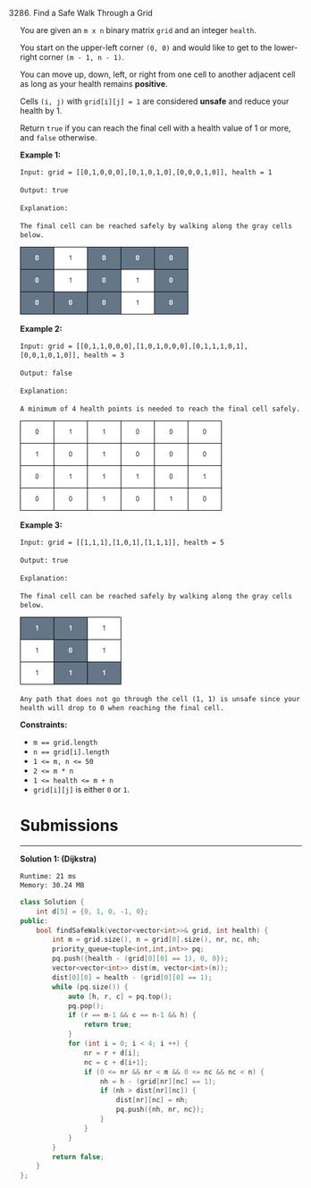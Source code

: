 3286. Find a Safe Walk Through a Grid

You are given an `m x n` binary matrix `grid` and an integer `health`.

You start on the upper-left corner `(0, 0)` and would like to get to the lower-right corner `(m - 1, n - 1)`.

You can move up, down, left, or right from one cell to another adjacent cell as long as your health remains **positive**.

Cells `(i, j)` with `grid[i][j] = 1` are considered **unsafe** and reduce your health by 1.

Return `true` if you can reach the final cell with a health value of 1 or more, and `false` otherwise.

 

**Example 1:**
```
Input: grid = [[0,1,0,0,0],[0,1,0,1,0],[0,0,0,1,0]], health = 1

Output: true

Explanation:

The final cell can be reached safely by walking along the gray cells below.
```
![3286_examples_1drawio.png](img/3286_examples_1drawio.png)

**Example 2:**
```
Input: grid = [[0,1,1,0,0,0],[1,0,1,0,0,0],[0,1,1,1,0,1],[0,0,1,0,1,0]], health = 3

Output: false

Explanation:

A minimum of 4 health points is needed to reach the final cell safely.
```
![3286_examples_2drawio.png](img/3286_examples_2drawio.png)


**Example 3:**
```
Input: grid = [[1,1,1],[1,0,1],[1,1,1]], health = 5

Output: true

Explanation:

The final cell can be reached safely by walking along the gray cells below.
```
![3286_examples_3drawio.png](img/3286_examples_3drawio.png)

```
Any path that does not go through the cell (1, 1) is unsafe since your health will drop to 0 when reaching the final cell.
```
 

**Constraints:**

* `m == grid.length`
* `n == grid[i].length`
* `1 <= m, n <= 50`
* `2 <= m * n`
* `1 <= health <= m + n`
* `grid[i][j]` is either `0` or `1`.

# Submissions
---
**Solution 1: (Dijkstra)**
```
Runtime: 21 ms
Memory: 30.24 MB
```
```c++
class Solution {
    int d[5] = {0, 1, 0, -1, 0};
public:
    bool findSafeWalk(vector<vector<int>>& grid, int health) {
        int m = grid.size(), n = grid[0].size(), nr, nc, nh;
        priority_queue<tuple<int,int,int>> pq;
        pq.push({health - (grid[0][0] == 1), 0, 0});
        vector<vector<int>> dist(m, vector<int>(n));
        dist[0][0] = health - (grid[0][0] == 1);
        while (pq.size()) {
            auto [h, r, c] = pq.top();
            pq.pop();
            if (r == m-1 && c == n-1 && h) {
                return true;
            }
            for (int i = 0; i < 4; i ++) {
                nr = r + d[i];
                nc = c + d[i+1];
                if (0 <= nr && nr < m && 0 <= nc && nc < n) {
                    nh = h - (grid[nr][nc] == 1);
                    if (nh > dist[nr][nc]) {
                        dist[nr][nc] = nh;
                        pq.push({nh, nr, nc});
                    }
                }
            }
        }
        return false;
    }
};
```
